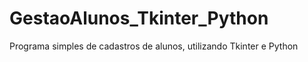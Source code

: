 # GestaoAlunos_Tkinter_Python

Programa simples de cadastros de alunos, utilizando Tkinter e Python

